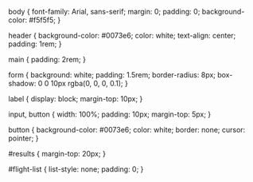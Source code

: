 body {
    font-family: Arial, sans-serif;
    margin: 0;
    padding: 0;
    background-color: #f5f5f5;
  }
  
  header {
    background-color: #0073e6;
    color: white;
    text-align: center;
    padding: 1rem;
  }
  
  main {
    padding: 2rem;
  }
  
  form {
    background: white;
    padding: 1.5rem;
    border-radius: 8px;
    box-shadow: 0 0 10px rgba(0, 0, 0, 0.1);
  }
  
  label {
    display: block;
    margin-top: 10px;
  }
  
  input, button {
    width: 100%;
    padding: 10px;
    margin-top: 5px;
  }
  
  button {
    background-color: #0073e6;
    color: white;
    border: none;
    cursor: pointer;
  }
  
  #results {
    margin-top: 20px;
  }
  
  #flight-list {
    list-style: none;
    padding: 0;
  }
